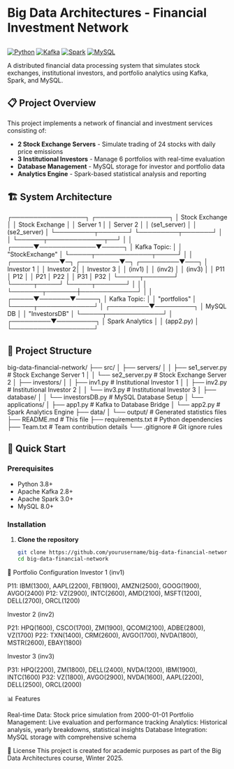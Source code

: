 # Big Data Architectures - Financial Investment Network
##

[![Python](https://img.shields.io/badge/Python-3.8+-blue.svg)](https://www.python.org)
[![Kafka](https://img.shields.io/badge/Apache%20Kafka-2.8+-orange.svg)](https://kafka.apache.org)
[![Spark](https://img.shields.io/badge/Apache%20Spark-3.0+-red.svg)](https://spark.apache.org)
[![MySQL](https://img.shields.io/badge/MySQL-8.0+-blue.svg)](https://www.mysql.com)

A distributed financial data processing system that simulates stock exchanges, institutional investors, and portfolio analytics using Kafka, Spark, and MySQL.

## 📋 Project Overview

This project implements a network of financial and investment services consisting of:
- **2 Stock Exchange Servers** - Simulate trading of 24 stocks with daily price emissions
- **3 Institutional Investors** - Manage 6 portfolios with real-time evaluation
- **Database Management** - MySQL storage for investor and portfolio data
- **Analytics Engine** - Spark-based statistical analysis and reporting

## 🏗️ System Architecture

┌─────────────────┐    ┌─────────────────┐
│  Stock Exchange │    │  Stock Exchange │
│     Server 1    │    │     Server 2    │
│   (se1_server)  │    │   (se2_server)  │
└─────────┬───────┘    └─────────┬───────┘
│                      │
└──────┬─────────────┬──┘
│             │
┌─────▼─────────────▼─────┐
│    Kafka Topic:         │
│   "StockExchange"       │
└─────┬─────────────┬─────┘
│             │
┌───────────▼─┐ ┌─────────▼─┐ ┌─────────▼───┐
│ Investor 1  │ │ Investor 2│ │ Investor 3  │
│   (inv1)    │ │   (inv2)  │ │   (inv3)    │
│ P11 │ P12   │ │ P21 │ P22 │ │ P31 │ P32   │
└─────┬───────┘ └─────┬─────┘ └─────┬───────┘
│               │             │
└───────┬───────┼─────────────┘
│       │
┌─────▼───────▼─────┐
│   Kafka Topic:    │
│   "portfolios"    │
└─────┬─────────────┘
│
┌─────────▼─────────┐
│     MySQL DB      │
│   "InvestorsDB"   │
└─────┬─────────────┘
│
┌─────────▼─────────┐
│   Spark Analytics │
│     (app2.py)     │
└───────────────────┘

## 📁 Project Structure

big-data-financial-network/
├── src/
│   ├── servers/
│   │   ├── se1_server.py          # Stock Exchange Server 1
│   │   └── se2_server.py          # Stock Exchange Server 2
│   ├── investors/
│   │   ├── inv1.py                # Institutional Investor 1
│   │   ├── inv2.py                # Institutional Investor 2
│   │   └── inv3.py                # Institutional Investor 3
│   ├── database/
│   │   └── investorsDB.py         # MySQL Database Setup
│   └── applications/
│       ├── app1.py                # Kafka to Database Bridge
│       └── app2.py                # Spark Analytics Engine
├── data/
│   └── output/                    # Generated statistics files
├── README.md                      # This file
├── requirements.txt               # Python dependencies
├── Team.txt                       # Team contribution details
└── .gitignore                     # Git ignore rules


## 🚀 Quick Start

### Prerequisites
- Python 3.8+
- Apache Kafka 2.8+
- Apache Spark 3.0+
- MySQL 8.0+

### Installation

1. **Clone the repository**
   ```bash
   git clone https://github.com/yourusername/big-data-financial-network.git
   cd big-data-financial-network

💼 Portfolio Configuration
Investor 1 (inv1)

P11: IBM(1300), AAPL(2200), FB(1900), AMZN(2500), GOOG(1900), AVGO(2400)
P12: VZ(2900), INTC(2600), AMD(2100), MSFT(1200), DELL(2700), ORCL(1200)

Investor 2 (inv2)

P21: HPQ(1600), CSCO(1700), ZM(1900), QCOM(2100), ADBE(2800), VZ(1700)
P22: TXN(1400), CRM(2600), AVGO(1700), NVDA(1800), MSTR(2600), EBAY(1800)

Investor 3 (inv3)

P31: HPQ(2200), ZM(1800), DELL(2400), NVDA(1200), IBM(1900), INTC(1600)
P32: VZ(1800), AVGO(2900), NVDA(1600), AAPL(2200), DELL(2500), ORCL(2000)

📊 Features

Real-time Data: Stock price simulation from 2000-01-01
Portfolio Management: Live evaluation and performance tracking
Analytics: Historical analysis, yearly breakdowns, statistical insights
Database Integration: MySQL storage with comprehensive schema

📄 License
This project is created for academic purposes as part of the Big Data Architectures course, Winter 2025.
